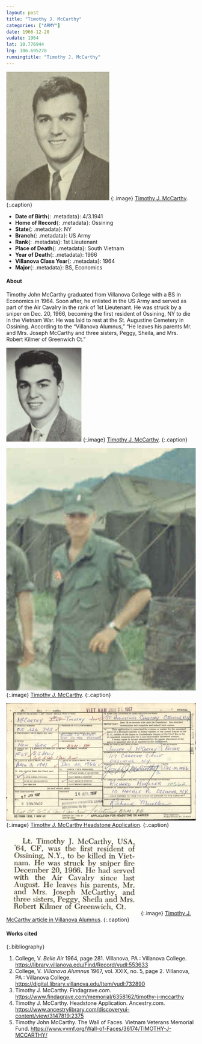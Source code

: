 ```yaml
---
layout: post
title: "Timothy J. McCarthy"
categories: ["ARMY"]
date: 1966-12-20
vudate: 1964
lat: 10.776944
lng: 106.695278
runningtitle: "Timothy J. McCarthy"
---
```


![Timothy J. McCarthy](images/TimothyMcCarthy1.jpg)
  {:.image}
[Timothy J. McCarthy](https://library.villanova.edu/Find/Record/vudl:553633).
  {:.caption}

* **Date of Birth**{: .metadata}: 4/3.1941
* **Home of Record**{: .metadata}: Ossining
* **State**{: .metadata}: NY
* **Branch**{: .metadata}: US Army
* **Rank**{: .metadata}: 1st Lieutenant
* **Place of Death**{: .metadata}: South Vietnam
* **Year of Death**{: .metadata}: 1966
* **Villanova Class Year**{: .metadata}: 1964
* **Major**{: .metadata}: BS, Economics

#### About

Timothy John McCarthy graduated from Villanova College with a BS in Economics in 1964. Soon after, he enlisted in the US Army and served as part of the Air Cavalry in the rank of 1st Lieutenant. He was struck by a sniper on Dec. 20, 1966, becoming the first resident of Ossining, NY to die in the Vietnam War. He was laid to rest at the St. Augustine Cemetery in Ossining. According to the “Villanova Alumnus,” “He leaves his parents Mr. and Mrs. Joseph McCarthy and three sisters, Peggy, Sheila, and Mrs. Robert Kilmer of Greenwich Ct.”

![Timothy J. McCarthy](images/TimothyMcCarthy2.jpg)
  {:.image}
[Timothy J. McCarthy](https://www.findagrave.com/memorial/6358162/timothy-j-mccarthy).
  {:.caption}

![Timothy J. McCarthy](images/TimothyMcCarthy3.jpg)
  {:.image}
[Timothy J. McCarthy](https://www.findagrave.com/memorial/6358162/timothy-j-mccarthy).
  {:.caption}

![Timothy J. McCarthy Headstone Application](images/TimothyMcCarthy4.jpg)
  {:.image}
[Timothy J. McCarthy Headstone Application](https://www.ancestrylibrary.com/discoveryui-content/view/3147819:2375).
  {:.caption}

![Timothy J. McCarthy article in Villanova Alumnus](images/TimothyMcCarthy5.jpg)
  {:.image}
[Timothy J. McCarthy article in Villanova Alumnus](https://digital.library.villanova.edu/Item/vudl:732890#?c=&m=&s=&cv=1&xywh=130%2C2370%2C814%2C359).
  {:.caption}


#### Works cited

{:.bibliography}
1. College, V. _Belle Air_ 1964, page 281. Villanova, PA : Villanova College. <https://library.villanova.edu/Find/Record/vudl:553633>
2. College, V. _Villanova Alumnus_ 1967, vol. XXIX, no. 5, page 2. Villanova, PA : Villanova College. <https://digital.library.villanova.edu/Item/vudl:732890>
3. Timothy J. McCarthy. Findagrave.com. <https://www.findagrave.com/memorial/6358162/timothy-j-mccarthy>
4. Timothy J. McCarthy. Headstone Application. Ancestry.com. <https://www.ancestrylibrary.com/discoveryui-content/view/3147819:2375>
5. Timothy John McCarthy. The Wall of Faces. Vietnam Veterans Memorial Fund. <https://www.vvmf.org/Wall-of-Faces/36174/TIMOTHY-J-MCCARTHY/>
